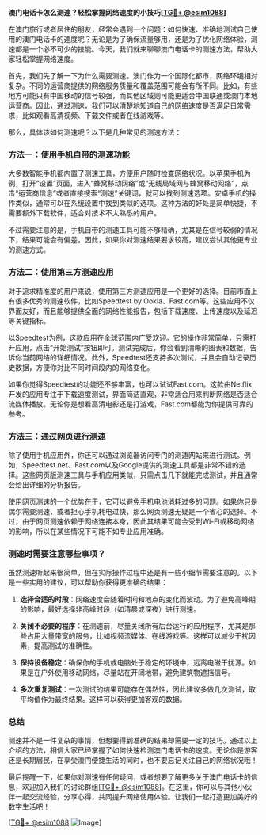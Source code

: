 **澳门电话卡怎么测速？轻松掌握网络速度的小技巧[[TG💪+ @esim1088](https://t.me/s/esim1088)]**

在澳门旅行或者居住的朋友，经常会遇到一个问题：如何快速、准确地测试自己使用的澳门电话卡的速度呢？无论是为了确保流量够用，还是为了优化网络体验，测速都是一个必不可少的技能。今天，我们就来聊聊澳门电话卡的测速方法，帮助大家轻松掌握网络速度。

首先，我们先了解一下为什么需要测速。澳门作为一个国际化都市，网络环境相对复杂。不同的运营商提供的网络服务质量和覆盖范围可能会有所不同。比如，有些地方可能只有中国移动的信号较强，而其他区域则可能更适合中国联通或澳门本地运营商。因此，通过测速，我们可以清楚地知道自己的网络速度是否满足日常需求，比如观看高清视频、下载文件或者在线游戏等。

那么，具体该如何测速呢？以下是几种常见的测速方法：

### 方法一：使用手机自带的测速功能

大多数智能手机都内置了测速工具，方便用户随时检查网络状况。以苹果手机为例，打开“设置”页面，进入“蜂窝移动网络”或“无线局域网与蜂窝移动网络”，点击“运营商信息”或者直接搜索“测速”关键词，就可以找到测速选项。安卓手机的操作类似，通常可以在系统设置中找到类似的选项。这种方法的好处是简单快捷，不需要额外下载软件，适合对技术不太熟悉的用户。

不过需要注意的是，手机自带的测速工具可能不够精确，尤其是在信号较弱的情况下，结果可能会有偏差。因此，如果你对测速结果要求较高，建议尝试其他更专业的测速方式。

### 方法二：使用第三方测速应用

对于追求精准度的用户来说，使用第三方测速应用是一个更好的选择。目前市面上有很多优秀的测速软件，比如Speedtest by Ookla、Fast.com等。这些应用不仅界面友好，而且能够提供全面的网络性能报告，包括下载速度、上传速度以及延迟等关键指标。

以Speedtest为例，这款应用在全球范围内广受欢迎。它的操作非常简单，只需打开应用，点击“开始测试”按钮即可。测试完成后，你会看到清晰的图表和数据，告诉你当前网络的详细情况。此外，Speedtest还支持多次测试，并且会自动记录历史数据，方便你对比不同时间段内的网络变化。

如果你觉得Speedtest的功能还不够丰富，也可以试试Fast.com。这款由Netflix开发的应用专注于下载速度测试，界面简洁直观，非常适合用来判断网络是否适合流媒体播放。无论你是想看高清电影还是打游戏，Fast.com都能为你提供可靠的参考。

### 方法三：通过网页进行测速

除了使用手机应用外，你还可以通过浏览器访问专门的测速网站来进行测试。例如，Speedtest.net、Fast.com以及Google提供的测速工具都是非常不错的选择。这些网页版测速工具与手机应用类似，只需点击几下就能完成测试，并且通常会给出详细的分析报告。

使用网页测速的一个优势在于，它可以避免手机电池消耗过多的问题。如果你只是偶尔需要测速，或者担心手机耗电过快，那么网页测速无疑是一个省心的选择。不过，由于网页测速依赖于网络连接本身，因此其结果可能会受到Wi-Fi或移动网络的影响，所以在某些情况下可能不如专业应用准确。

### 测速时需要注意哪些事项？

虽然测速听起来很简单，但在实际操作过程中还是有一些小细节需要注意的。以下是一些实用的建议，可以帮助你获得更准确的结果：

1. **选择合适的时段**：网络速度会随着时间和地点的变化而波动。为了避免高峰期的影响，最好选择非高峰时段（如清晨或深夜）进行测速。
   
2. **关闭不必要的程序**：在测速前，尽量关闭所有后台运行的应用程序，尤其是那些占用大量带宽的服务，比如视频流媒体、在线游戏等。这样可以减少干扰因素，提高测试的准确性。

3. **保持设备稳定**：确保你的手机或电脑处于稳定的环境中，远离电磁干扰源。如果是在户外使用移动网络，尽量站在开阔地带，避免建筑物遮挡信号。

4. **多次重复测试**：一次测试的结果可能存在偶然性，因此建议多做几次测试，取平均值作为最终结果。这样可以获得更加客观的数据。

### 总结

测速并不是一件复杂的事情，但想要得到准确的结果却需要一定的技巧。通过以上介绍的方法，相信大家已经掌握了如何快速检测澳门电话卡的速度。无论你是游客还是长期居民，在享受澳门便捷生活的同时，也不要忘记关注自己的网络状况哦！

最后提醒一下，如果你对测速有任何疑问，或者想要了解更多关于澳门电话卡的信息，欢迎加入我们的讨论群组[[TG💪+ @esim1088](https://t.me/s/esim1088)]。在这里，你可以与其他小伙伴一起交流经验，分享心得，共同提升网络使用体验。让我们一起打造更加美好的数字生活吧！

[[TG💪+ @esim1088](https://t.me/s/esim1088) ![Image](https://i.postimg.cc/4NQfJmqS/Snipaste-2025-05-13-00-14-12.png)]